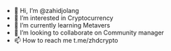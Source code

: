 - 👋 Hi, I’m @zahidjolang
- 👀 I’m interested in Cryptocurrency
- 🌱 I’m currently learning Metavers
- 💞️ I’m looking to collaborate on Community manager
- 📫 How to reach me t.me/zhdcrypto

<!---
zahidjolang/zahidjolang is a ✨ special ✨ repository because its `README.md` (this file) appears on your GitHub profile.
You can click the Preview link to take a look at your changes.
--->
